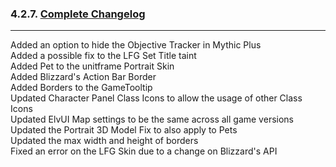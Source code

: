 ### 4.2.7. [Complete Changelog](https://github.com/eltreum0/eltruism/blob/main/Changelog.md)
___
Added an option to hide the Objective Tracker in Mythic Plus  
Added a possible fix to the LFG Set Title taint  
Added Pet to the unitframe Portrait Skin  
Added Blizzard's Action Bar Border  
Added Borders to the GameTooltip  
Updated Character Panel Class Icons to allow the usage of other Class Icons  
Updated ElvUI Map settings to be the same across all game versions  
Updated the Portrait 3D Model Fix to also apply to Pets  
Updated the max width and height of borders  
Fixed an error on the LFG Skin due to a change on Blizzard's API
